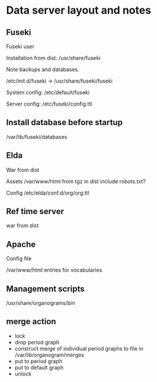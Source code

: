 # Data server layout and notes

## Fuseki

Fuseki user

Installation from dist:
   /usr/share/fuseki

Note backups and databases.

/etc/init.d/fuseki -> /usr/share/fuseki/fuseki

System config:
   /etc/default/fuseki

Server config:
   /etc/fuseki/config.ttl

## Install database before startup

   /var/lib/fuseki/databases

## Elda

War from dist

Assets
   /var/www/html   from tgz in dist
   include robots.txt?

Config
   /etc/elda/conf.d/org/org.ttl

## Ref time server
   war from dist

## Apache

Config file

   /var/www/html entries for vocabularies

## Management scripts

   /usr/share/organograms/bin

## merge action

   - lock
   - drop period graph
   - construct merge of individual period graphs to file in
      /var/lib/organogram/merges
   - put to period graph
   - put to default graph
   - unlock
   


      